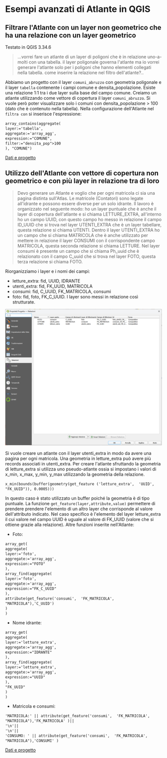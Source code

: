 # Esempi avanzati di Atlante in QGIS
## Filtrare l'Atlante con un layer non geometrico che ha una relazione con un layer geometrico
Testato in QGIS 3.34.6
>...vorrei fare un atlante di un layer di poligoni che è in relazione uno-a-molti con una tabella.
>il layer poligonale governa l'atlante ma io vorrei generare l'atlante solo per i poligoni che hanno elementi collegati nella tabella.
>come inserire la relazione nel filtro dell'atlante?..

Abbiamo un progetto con il layer `comuni_abruzzo` con geometria poligonale e il layer `tabella` contenente i campi comune e densita_popolazione. Esiste una relazione 1:1 tra i due layer sulla base del campo comune.
Creiamo un atlante utilizzando come vettore di copertura il layer `comuni_abruzzo`. Si vuole però poter visualizzare solo i comuni con densita_popolazione > 100 (dato che è contenuto nella tabella).
Nella configurazione dell'Atlante nel `filtra con` si inserisce l'espressione: 

```
array_contains(aggregate(
layer:='tabella',
aggregate:='array_agg',
expression:="COMUNE",
filter:="densita_pop">100
), "COMUNE")
```
[Dati e progetto](https://github.com/ludovico85/GIS-RESOURCES/raw/master/Atals/dati/test_atante.gpkg)

## Utilizzo dell'Atlante con vettore di copertura non geometrico e con più layer in relazione tra di loro
>Devo generare un Atlante e voglio che per ogni matricola ci sia una pagina distinta sull'Atlas. Le matricole (Contatori) sono legate all'idrante
>e possono essere diverse per un solo idrante. Il lavoro è organizzato nel seguente modo: ho un layer puntuale che è anche il layer di copertura dell'atlante
>e si chiama LETTURE_EXTRA, all'interno ho un campo UUID, con questo campo ho messo in relazione il campo ID_UUID che si trova nel layer UTENTI_EXTRA che è un
>layer tabellare, questa relazione si chiama UTENTI. Dentro il layer UTENTI_EXTRA ho un campo che si chiama MATRICOLA che è anche utilizzato per mettere in
>relazione il layer CONSUMI con il corrispondente campo MATRICOLA, questa seconda relazione si chiama LETTURE. Nel layer consumi è presente un campo che si
>chiama Ph_uuid che è relazionato con il campo C_uuid che si trova nel layer FOTO, questa terza relazione si chiama FOTO.

Riorganizziamo i layer e i nomi dei campi:
- letture_extra: fid, UUID, IDRANTE
- utenti_extra: fid, FK_UUID, MATRICOLA
- consumi: fid, C_UUID, FK_MATRICOLA, consumi
- foto: fid, foto, FK_C_UUID.
I layer sono messi in relazione così strutturate.

![alt text](https://github.com/ludovico85/GIS-RESOURCES/blob/master/Atals/img/Immagine%202024-05-04%20155305.png?raw=true)

Si vuole creare un atlante con il layer utenti_extra in modo da avere una pagina per ogni matricola. Una geometria in letture_extra può avere più records associati in utenti_extra.
Per creare l'atlante sfruttando la geometria di letture_extra si utilizza uno pseudo-atlante ossia si impostano i valori di x_min, x_max, y_min, y_max utilizzando la geometria della relazione.

```
x_min(bounds(buffer(geometry(get_feature ('letture_extra',  'UUID', "FK_UUID")), 0.0005)))
```

In questo caso è stato utilizzato un buffer poiché la geometria è di tipo puntuale. La funzione `get_feature(layer,attribute,value)` permettere di prendere prendere l'elemento di un altro layer che corrisponde al valore dell'attributo indicato.
Nel caso specifico è l'elemento del layer letture_extra il cui valore nel campo UUID è uguale al valore di FK_UUID (valore che si ottiene grazie alla relazione).
Altre funzioni inserite nell'Atlante:
- Foto:
```
array_get(
aggregate(
layer:='foto',
aggregate:='array_agg',
expression:="FOTO"
),
array_find(aggregate(
layer:='foto',
aggregate:='array_agg',
expression:="FK_C_UUID"
), 
attribute(get_feature('consumi',  'FK_MATRICOLA', "MATRICOLA"),'C_UUID')
)
)
```
- Nome idrante:
```
array_get(
aggregate(
layer:='letture_extra',
aggregate:='array_agg',
expression:="IDRANTE"
),
array_find(aggregate(
layer:='letture_extra',
aggregate:='array_agg',
expression:="UUID"
), 
"FK_UUID" 
)
)
```

- Matricola e consumi:
```
'MATRICOLA:' || attribute(get_feature('consumi',  'FK_MATRICOLA', "MATRICOLA"),'FK_MATRICOLA' )||
'\n'||
'\n'||  
'CONSUMO: ' || attribute(get_feature('consumi',  'FK_MATRICOLA', "MATRICOLA"),'CONSUMI' )
```
[Dati e progetto](https://github.com/ludovico85/GIS-RESOURCES/raw/master/Atals/dati/CONTATORI.zip)